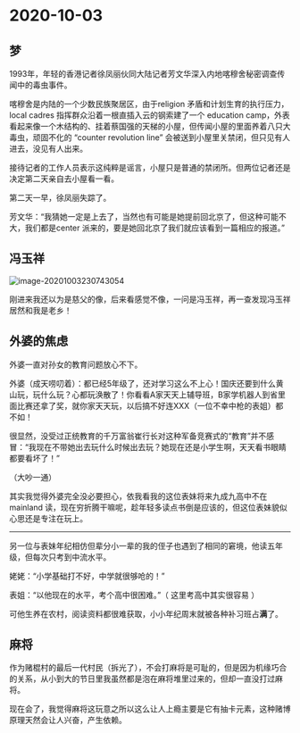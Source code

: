 # 2020-10-03

## 梦

1993年，年轻的香港记者徐凤丽伙同大陆记者芳文华深入内地喀穆舍秘密调查传闻中的毒虫事件。

喀穆舍是内陆的一个少数民族聚居区，由于religion 矛盾和计划生育的执行压力，local cadres 指挥群众沿着一根直插入云的钢索建了一个 education camp，外表看起来像一个木结构的、挂着蔡国强的天梯的小屋，但传闻小屋的里面养着八只大毒虫，顽固不化的 “counter revolution line” 会被送到小屋里关禁闭，但只见有人进去，没见有人出来。

接待记者的工作人员表示这纯粹是谣言，小屋只是普通的禁闭所。但两位记者还是决定第二天亲自去小屋看一看。

第二天一早，徐凤丽失踪了。

芳文华：“我猜她一定是上去了，当然也有可能是她提前回北京了，但这种可能不大，我们都是center 派来的，要是她回北京了我们就应该看到一篇相应的报道。”

## 冯玉祥

![image-20201003230743054](https://tva1.sinaimg.cn/large/007S8ZIlly1gjcjpwjhw9j30u017onpe.jpg)

刚进来我还以为是慈父的像，后来看感觉不像，一问是冯玉祥，再一查发现冯玉祥居然和我是老乡！

## 外婆的焦虑

外婆一直对孙女的教育问题放心不下。

外婆（成天唠叨着）：都已经5年级了，还对学习这么不上心！国庆还要到什么黄山玩，玩什么玩？心都玩涣散了！你看看A家天天上辅导班，B家学机器人到省里面比赛还拿了奖，就你家天天玩，以后搞不好连XXX（一位不幸中枪的表姐）都不如！

很显然，没受过正统教育的千万富翁崔行长对这种军备竞赛式的“教育”并不感冒：“我现在不带她出去玩什么时候出去玩？她现在还是小学生啊，天天看书眼睛都要看坏了！”

（大吵一通）

其实我觉得外婆完全没必要担心，依我看我的这位表妹将来九成九高中不在mainland 读，现在穷折腾干嘛呢，趁年轻多读点书倒是应该的，但这位表妹貌似心思还是专注在玩上。

------------------

另一位与表妹年纪相仿但辈分小一辈的我的侄子也遇到了相同的窘境，他读五年级，但每次只考到中流水平。

姥姥：“小学基础打不好，中学就很够呛的！”

表姐：“以他现在的水平，考个高中很困难。”（ 这里考高中其实很容易 ）

可他生养在农村，阅读资料都很难获取，小小年纪周末就被各种补习班占**满**了。

## 麻将

作为赌棍村的最后一代村民（拆光了），不会打麻将是可耻的，但是因为机缘巧合的关系，从小到大的节日里我虽然都是泡在麻将堆里过来的，但却一直没打过麻将。

现在会了，我觉得麻将这玩意之所以这么让人上瘾主要是它有抽卡元素，这种赌博原理天然会让人兴奋，产生依赖。











